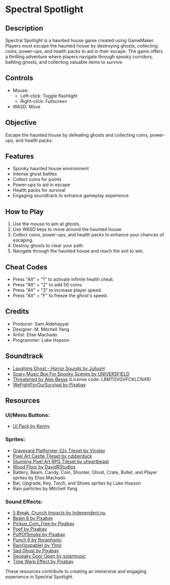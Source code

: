 # Spectral Spotlight

## Description
Spectral Spotlight is a haunted house game created using GameMaker. Players must escape the haunted house by destroying ghosts, collecting coins, power-ups, and health packs to aid in their escape. The game offers a thrilling adventure where players navigate through spooky corridors, battling ghosts, and collecting valuable items to survive.

## Controls
- Mouse:
  - Left-click: Toggle flashlight
  - Right-click: Fullscreen
- WASD: Move


## Objective
Escape the haunted house by defeating ghosts and collecting coins, power-ups, and health packs.

## Features
- Spooky haunted house environment
- Intense ghost battles
- Collect coins for points
- Power-ups to aid in escape
- Health packs for survival
- Engaging soundtrack to enhance gameplay experience

## How to Play
1. Use the mouse to aim at ghosts.
2. Use WASD keys to move around the haunted house.
3. Collect coins, power-ups, and health packs to enhance your chances of escaping.
4. Destroy ghosts to clear your path.
5. Navigate through the haunted house and reach the exit to win.

## Cheat Codes
- Press "Alt" + "1" to activate infinite health cheat.
- Press "Alt" + "2" to add 50 coins.
- Press "Alt" + "3" to increase player speed.
- Press "Alt" + "F" to freeze the ghost's speed.

## Credits
- Producer: Sam Aldehayyat
- Designer: M. Mitchell Yang
- Artist: Elise Machado
- Programmer: Luke Hopson

## Soundtrack
- [Laughing Ghost - Horror Sounds by JuliusH](https://pixabay.com/sound-effects/laughing-ghost-horror-sounds-8293/)
- [Scary Music Box For Spooky Scenes by UNIVERSFIELD](https://pixabay.com/sound-effects/scary-music-box-for-spooky-scenes-165983/)
- [Threatened by Alex Besss](https://uppbeat.io/t/alex-besss/threatened) (License code: L6MTGVGVFCKLCNXR)
- [WeFightForOurSurvival by Pixabay](https://pixabay.com/sound-effects/wefightforoursurvival-34408/)

## Resources
### UI/Menu Buttons:
- [UI Pack by Kenny](https://opengameart.org/content/ui-pack)

### Sprites:
- [Graveyard Platformer 32x Tileset by Vicplay](https://opengameart.org/content/graveyard-platformer-32x-tileset)
- [Pixel Art Castle Tileset by rubberduck](https://opengameart.org/content/pixel-art-castle-tileset)
- [Stunning Pixel Art RPG Tileset by uheartbeast](https://opengameart.org/content/stunning-pixel-art-rpg-tileset)
- [Wood Floor by DavidRStudios](https://opengameart.org/content/wood-floor)
- Battery, Beam, Candy, Coin, Shooter, Ghost, Crate, Bullet, and Player sprites by Elise Machado
- Bat, Upgrade, Key, Torch, and Shoes sprites by Luke Hopson
- Rain particles by Mitchell Yang

### Sound Effects:
- [5 Break, Crunch Impacts by Independent.nu](https://opengameart.org/content/5-break-crunch-impacts)
- [Beam 8 by Pixabay](https://pixabay.com/sound-effects/beam-8-43831/)
- [Pickup_Coin_Free by Pixabay](https://pixabay.com/sound-effects/pickup-coin-free-97175/)
- [Poof by Pixabay](https://pixabay.com/sound-effects/poof-80161/)
- [PuffOfSmoke by Pixabay](https://pixabay.com/sound-effects/puffofsmoke-47176/)
- [Punch 6 by floraphonic](https://pixabay.com/sound-effects/punch-6-166699/)
- [Rain(loopable) by Ylmir](https://opengameart.org/content/rain-loopable)
- [Sad Ghost by Pixabay](https://pixabay.com/sound-effects/sad-ghost-40303/)
- [Squeaky Door Open by solarmusic](https://pixabay.com/sound-effects/squeaky-door-open-113212/)
- [Time Warp Effect by Pixabay](https://pixabay.com/sound-effects/time-warp-effect-83543/)

These resources contribute to creating an immersive and engaging experience in Spectral Spotlight.
